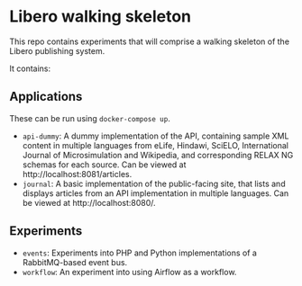 # Libero walking skeleton

This repo contains experiments that will comprise a walking skeleton of the Libero publishing system.

It contains:

## Applications

These can be run using `docker-compose up`.

- `api-dummy`: A dummy implementation of the API, containing sample XML content in multiple languages from eLife, Hindawi, SciELO, International Journal of Microsimulation and Wikipedia, and corresponding RELAX NG schemas for each source. Can be viewed at http://localhost:8081/articles.
- `journal`: A basic implementation of the public-facing site, that lists and displays articles from an API implementation in multiple languages. Can be viewed at http://localhost:8080/.

## Experiments

- `events`: Experiments into PHP and Python implementations of a RabbitMQ-based event bus.
- `workflow`: An experiment into using Airflow as a workflow.
